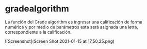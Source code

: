 # gradealgorithm

La función del Grade algorithm es ingresar una calificación de forma numérica y por medio de parámetros esta será asignada una letra, correspondiente a la calificación.

![Screenshot](Screen Shot 2021-01-15 at 17.50.25.png)
